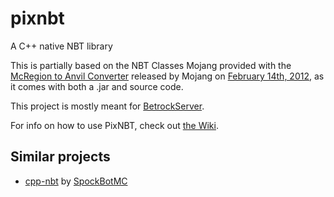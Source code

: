 # pixnbt
A C++ native NBT library

This is partially based on the NBT Classes Mojang provided with the [McRegion to Anvil Converter](https://web.archive.org/web/20140807224955/http://assets.minecraft.net/12w07a/Minecraft.AnvilConverter.zip) released by Mojang on [February 14th, 2012](https://web.archive.org/web/20120302221152/http://www.mojang.com/2012/02/new-minecraft-map-format-anvil), as it comes with both a .jar and source code.

This project is mostly meant for [BetrockServer](https://github.com/OfficialPixelBrush/BetrockServer).

For info on how to use PixNBT, check out [the Wiki](https://github.com/OfficialPixelBrush/pixnbt/wiki).

## Similar projects
- [cpp-nbt](https://github.com/SpockBotMC/cpp-nbt) by [SpockBotMC](https://github.com/SpockBotMC)
